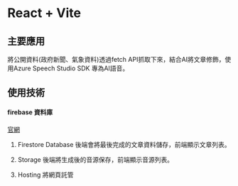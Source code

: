 # React + Vite

## 主要應用

將公開資料(政府新聞、氣象資料)透過fetch API抓取下來，結合AI將文章修飾，使用Azure Speech Studio SDK 專為AI語音。

## 使用技術

#### firebase 資料庫

[官網](https://firebase.google.com/?gad_source=1&gclid=Cj0KCQjwz7C2BhDkARIsAA_SZKYsGh-3yHqU1eUMDddOuvxtUFmq9lV_b6yFiTR71zp82Hlw0PFIJuAaAgNfEALw_wcB&gclsrc=aw.ds)

1. Firestore Database
後端會將最後完成的文章資料儲存，前端顯示文章列表。

2. Storage
後端將生成後的音源保存，前端顯示音源列表。

3. Hosting
將網頁託管